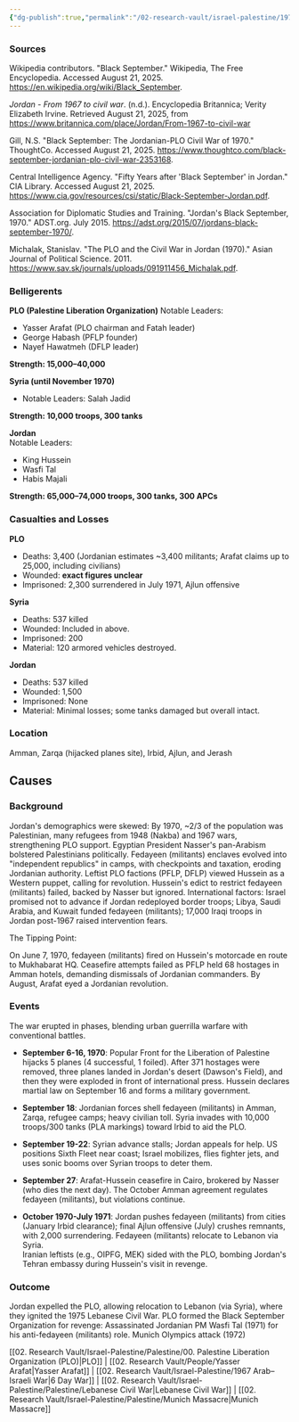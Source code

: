 ```yaml
---
{"dg-publish":true,"permalink":"/02-research-vault/israel-palestine/1970-09-06-1971-07-23-black-september-or-the-jordanian-civil-war/","updated":"2025-08-21T16:52:01.321-04:00"}
---
```


### Sources
Wikipedia contributors. "Black September." Wikipedia, The Free Encyclopedia. Accessed August 21, 2025. https://en.wikipedia.org/wiki/Black_September.

_Jordan - From 1967 to civil war_. (n.d.). Encyclopedia Britannica; Verity Elizabeth Irvine. Retrieved August 21, 2025, from https://www.britannica.com/place/Jordan/From-1967-to-civil-war

Gill, N.S. "Black September: The Jordanian-PLO Civil War of 1970." ThoughtCo. Accessed August 21, 2025. https://www.thoughtco.com/black-september-jordanian-plo-civil-war-2353168.

Central Intelligence Agency. "Fifty Years after 'Black September' in Jordan." CIA Library. Accessed August 21, 2025. https://www.cia.gov/resources/csi/static/Black-September-Jordan.pdf.

Association for Diplomatic Studies and Training. "Jordan's Black September, 1970." ADST.org. July 2015. https://adst.org/2015/07/jordans-black-september-1970/.

Michalak, Stanislav. "The PLO and the Civil War in Jordan (1970)." Asian Journal of Political Science. 2011. https://www.sav.sk/journals/uploads/091911456_Michalak.pdf.

### Belligerents
**PLO (Palestine Liberation Organization)**
Notable Leaders: 
- Yasser Arafat (PLO chairman and Fatah leader)
- George Habash (PFLP founder)
- Nayef Hawatmeh (DFLP leader)

**Strength: 15,000–40,000**

**Syria (until November 1970)**
- Notable Leaders: Salah Jadid

**Strength: 10,000 troops, 300 tanks**

**Jordan**  
Notable Leaders: 
 - King Hussein
 - Wasfi Tal 
 - Habis Majali

**Strength: 65,000–74,000 troops, 300 tanks, 300 APCs**

### Casualties and Losses
**PLO**  
- Deaths: 3,400 (Jordanian estimates ~3,400 militants; Arafat claims up to 25,000, including civilians)
- Wounded: **exact figures unclear**
- Imprisoned: 2,300 surrendered in July 1971, Ajlun offensive

**Syria**  
- Deaths: 537 killed
- Wounded: Included in above.  
- Imprisoned: 200
- Material: 120 armored vehicles destroyed.  

**Jordan**  
- Deaths: 537 killed
- Wounded: 1,500
- Imprisoned: None 
- Material: Minimal losses; some tanks damaged but overall intact.  
### Location
Amman, Zarqa (hijacked planes site), Irbid, Ajlun, and Jerash 

## Causes
### Background
Jordan's demographics were skewed: By 1970, ~2/3 of the population was Palestinian, many refugees from 1948 (Nakba) and 1967 wars, strengthening PLO support. Egyptian President Nasser's pan-Arabism bolstered Palestinians politically. Fedayeen (militants) enclaves evolved into "independent republics" in camps, with checkpoints and taxation, eroding Jordanian authority. Leftist PLO factions (PFLP, DFLP) viewed Hussein as a Western puppet, calling for revolution. Hussein's edict to restrict fedayeen (militants) failed, backed by Nasser but ignored. International factors: Israel promised not to advance if Jordan redeployed border troops; Libya, Saudi Arabia, and Kuwait funded fedayeen (militants); 17,000 Iraqi troops in Jordan post-1967 raised intervention fears.

The Tipping Point: 

On June 7, 1970, fedayeen (militants) fired on Hussein's motorcade en route to Mukhabarat HQ. Ceasefire attempts failed as PFLP held 68 hostages in Amman hotels, demanding dismissals of Jordanian commanders. By August, Arafat eyed a Jordanian revolution.

### Events
The war erupted in phases, blending urban guerrilla warfare with conventional battles.  

- **September 6-16, 1970**: Popular Front for the Liberation of Palestine hijacks 5 planes (4 successful, 1 foiled). After 371 hostages were removed, three planes landed in Jordan's desert (Dawson's Field), and then they were exploded in front of international press. Hussein declares martial law on September 16 and forms a military government. 

- **September 18**: Jordanian forces shell fedayeen (militants) in Amman, Zarqa, refugee camps; heavy civilian toll. Syria invades with 10,000 troops/300 tanks (PLA markings) toward Irbid to aid the PLO.  

- **September 19-22**: Syrian advance stalls; Jordan appeals for help. US positions Sixth Fleet near coast; Israel mobilizes, flies fighter jets, and uses sonic booms over Syrian troops to deter them.

- **September 27**: Arafat-Hussein ceasefire in Cairo, brokered by Nasser (who dies the next day). The October Amman agreement regulates fedayeen (militants), but violations continue.  
- **October 1970-July 1971**: Jordan pushes fedayeen (militants) from cities (January Irbid clearance); final Ajlun offensive (July) crushes remnants, with 2,000 surrendering. Fedayeen (militants) relocate to Lebanon via Syria.  
Iranian leftists (e.g., OIPFG, MEK) sided with the PLO, bombing Jordan's Tehran embassy during Hussein's visit in revenge.

### Outcome
Jordan expelled the PLO, allowing relocation to Lebanon (via Syria), where they ignited the 1975 Lebanese Civil War. PLO formed the Black September Organization for revenge: Assassinated Jordanian PM Wasfi Tal (1971) for his anti-fedayeen (militants) role. Munich Olympics attack (1972)

[[02. Research Vault/Israel-Palestine/Palestine/00. Palestine Liberation Organization (PLO)\|PLO]] | [[02. Research Vault/People/Yasser Arafat\|Yasser Arafat]] | [[02. Research Vault/Israel-Palestine/1967 Arab–Israeli War\|6 Day War]] | [[02. Research Vault/Israel-Palestine/Palestine/Lebanese Civil War\|Lebanese Civil War]] | [[02. Research Vault/Israel-Palestine/Palestine/Munich Massacre\|Munich Massacre]]